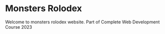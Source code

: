 # Monsters Rolodex

Welcome to monsters rolodex website. Part of Complete Web Development Course 2023